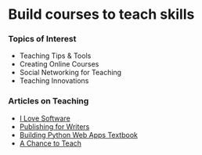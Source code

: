 # Build courses to teach skills

### Topics of Interest

- Teaching Tips & Tools
- Creating Online Courses
- Social Networking for Teaching
- Teaching Innovations

### Articles on Teaching

* [I Love Software](/i-love-software/)
* [Publishing for Writers](/publishing-for-writers)
* [Building Python Web Apps Textbook](/web-apps-book)
* [A Chance to Teach](/a-chance-to-teach)
